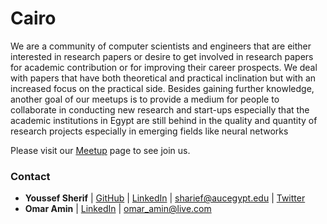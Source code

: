 # Cairo

We are a community of computer scientists and engineers that are either interested in research papers or desire to get involved in research papers for academic contribution or for improving their career prospects. We deal with papers that have both theoretical and practical inclination but with an increased focus on the practical side. 
Besides gaining further knowledge, another goal of our meetups is to provide a medium for people to collaborate in conducting new research and start-ups especially that the academic institutions in Egypt are still behind in the quality and quantity of research projects especially in emerging fields like neural networks

Please visit our [Meetup](https://www.meetup.com/Papers-We-Love-Cairo/) page to see join us.

### Contact

- **Youssef Sherif** | [GitHub](https://github.com/https://github.com/youssefsharief) | [LinkedIn](https://www.linkedin.com/in/youssefsharief/) | [sharief@aucegypt.edu](mailto:sharief@aucegypt.edu) | [Twitter](https://twitter.com/youssefmosherif)
- **Omar Amin** | [LinkedIn](https://www.linkedin.com/in/omar-moh-amin/) |  [omar_amin@live.com](mailto:omar_amin@live.com)

